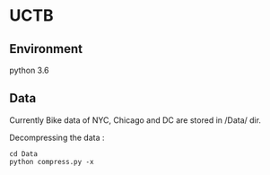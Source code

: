 # UCTB

## Environment

python 3.6

## Data

Currently Bike data of NYC, Chicago and DC are stored in /Data/ dir. 

Decompressing the data : 

```
cd Data
python compress.py -x
```